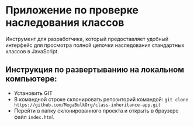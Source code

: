 # Приложение по проверке наследования классов

Инструмент для разработчика, который предоставляет удобный интерфейс для просмотра полной цепочки наследования стандартных классов в JavaScript.

## Инструкция по развертыванию на локальном компьютере:

- Установить GIT
- В командной строке склонировать репозиторий командой: `git clone https://github.com/MegaBulkOrg/class-inheritance-app.git`
- Перейти в папку склонированного проекта и открыть в браузере файл `index.html`
